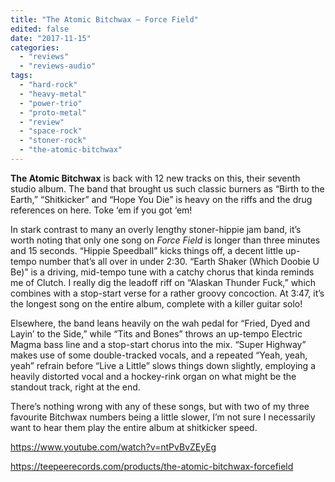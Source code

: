```yaml
---
title: "The Atomic Bitchwax – Force Field"
edited: false
date: "2017-11-15"
categories:
  - "reviews"
  - "reviews-audio"
tags:
  - "hard-rock"
  - "heavy-metal"
  - "power-trio"
  - "proto-metal"
  - "review"
  - "space-rock"
  - "stoner-rock"
  - "the-atomic-bitchwax"
---
```


**The Atomic Bitchwax** is back with 12 new tracks on this, their seventh studio album. The band that brought us such classic burners as “Birth to the Earth,” “Shitkicker” and “Hope You Die” is heavy on the riffs and the drug references on here. Toke ‘em if you got ‘em!

In stark contrast to many an overly lengthy stoner-hippie jam band, it’s worth noting that only one song on _Force Field_ is longer than three minutes and 15 seconds. “Hippie Speedball” kicks things off, a decent little up-tempo number that’s all over in under 2:30. “Earth Shaker (Which Doobie U Be)” is a driving, mid-tempo tune with a catchy chorus that kinda reminds me of Clutch. I really dig the leadoff riff on “Alaskan Thunder Fuck,” which combines with a stop-start verse for a rather groovy concoction. At 3:47, it’s the longest song on the entire album, complete with a killer guitar solo!

Elsewhere, the band leans heavily on the wah pedal for “Fried, Dyed and Layin’ to the Side,” while “Tits and Bones” throws an up-tempo Electric Magma bass line and a stop-start chorus into the mix. “Super Highway” makes use of some double-tracked vocals, and a repeated “Yeah, yeah, yeah” refrain before “Live a Little” slows things down slightly, employing a heavily distorted vocal and a hockey-rink organ on what might be the standout track, right at the end.

There’s nothing wrong with any of these songs, but with two of my three favourite Bitchwax numbers being a little slower, I’m not sure I necessarily want to hear them play the entire album at shitkicker speed.

https://www.youtube.com/watch?v=ntPvBvZEyEg

https://teepeerecords.com/products/the-atomic-bitchwax-forcefield
